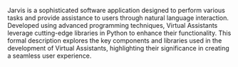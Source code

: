 Jarvis is a sophisticated software application designed to perform various tasks and provide assistance to users through natural language interaction. Developed using advanced programming techniques, Virtual Assistants leverage cutting-edge libraries in Python to enhance their functionality. This formal description explores the key components and libraries used in the development of Virtual Assistants, highlighting their significance in creating a seamless user experience.
